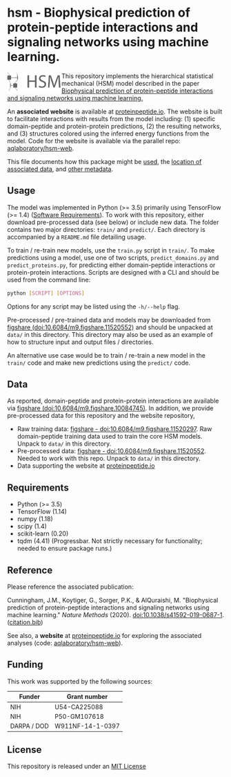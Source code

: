 # hsm - Biophysical prediction of protein-peptide interactions and signaling networks using machine learning. 

<img align="left" src="misc/symbol_name.png" style="width: 25%; height: 25%"/> 

This repository implements the hierarchical statistical mechanical (HSM) model described in the paper [Biophysical prediction of protein-peptide interactions and signaling networks using machine learning.](https://doi.org/10.1038/s41592-019-0687-1) 

An **associated website** is available at [proteinpeptide.io](https://proteinpeptide.io). The website is built to facilitate interactions with results from the model including: (1) specific domain-peptide and protein-protein predictions, (2) the resulting networks, and (3) structures colored using the inferred energy functions from the model. Code for the website is available via the parallel repo: [aqlaboratory/hsm-web](https://github.com/aqlaboratory/hsm-web).

This file documents how this package might be [used](#usage), the [location of associated data](#data), and [other metadata](#reference). 

## Usage

The model was implemented in Python (>= 3.5) primarily using TensorFlow (>= 1.4) ([Software Requirements](#requirements)). To work with this repository, either download pre-processed data (see below) or include new data. The folder contains two major directories: `train/` and `predict/`. Each directory is accompanied by a `README.md` file detailing usage. 

To train / re-train new models, use the `train.py` script in `train/`. To make predictions using a model, use one of two scripts, `predict_domains.py` and `predict_proteins.py`, for predicting either domain-peptide interactions or protein-protein interactions. Scripts are designed with a CLI and should be used from the command line: 

```bash
python [SCRIPT] [OPTIONS]
```

Options for any script may be listed using the `-h/--help` flag. 

Pre-processed / pre-trained data and models may be downloaded from [figshare (doi:10.6084/m9.figshare.11520552)](https://doi.org/10.6084/m9.figshare.11520552) and should be unpacked at `data/` in this directory. This directory may also be used as an example of how to structure input and output files / directories.

An alternative use case would be to train / re-train a new model in the `train/` code and make new predictions using the `predict/` code. 

## Data

As reported, domain-peptide and protein-protein interactions are available via [figshare (doi:10.6084/m9.figshare.10084745)](https://doi.org/10.6084/m9.figshare.10084745). In addition, we provide pre-processed data for this repository and the website repository, 

- Raw training data: [figshare - doi:10.6084/m9.figshare.11520297](https://doi.org/10.6084/m9.figshare.11520297). Raw domain-peptide training data used to train the core HSM models. Unpack to `data/` in this directory.
- Pre-processed data: [figshare - doi:10.6084/m9.figshare.11520552](https://doi.org/10.6084/m9.figshare.11520552). Needed to work with this repo. Unpack to `data/` in this directory.
- Data supporting the website at [proteinpeptide.io](https://proteinpeptide.io)

## Requirements
- Python (>= 3.5)
- TensorFlow (1.14)
- numpy (1.18)
- scipy (1.4)
- scikit-learn (0.20)
- tqdm (4.41) (Progressbar. Not strictly necessary for functionality; needed to ensure package runs.)

## Reference
Please reference the associated publication:

Cunningham, J.M., Koytiger, G., Sorger, P.K., & AlQuraishi, M. "Biophysical prediction of protein-peptide interactions and signaling networks using machine learning." *Nature Methods* (2020). [doi:10.1038/s41592-019-0687-1](https://doi.org/10.1038/s41592-019-0687-1). ([citation.bib](misc/citation.bib))

See also, a **website** at [proteinpeptide.io](https://proteinpeptide.io) for exploring the associated analyses (code: [aqlaboratory/hsm-web](https://github.com/aqlaboratory/hsm-web)). 

## Funding

This work was supported by the following sources:

| **Funder** | **Grant number** |
| ---------- | ---------------- |
| NIH | U54-CA225088 |
| NIH | P50-GM107618 |
| DARPA / DOD | W911NF-14-1-0397 |

## License
This repository is released under an [MIT License](LICENSE)
